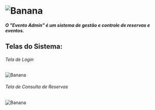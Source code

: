 # ![Banana](https://github.com/S6NXGOD/pastasmarkdown/blob/master/cabecalho.png?raw=true)

##### O "Evento Admin" é um sistema de gestão e controle de reservas e eventos.
##


## Telas do Sistema:

###### Tela de Login
![Banana](https://github.com/S6NXGOD/pastasmarkdown/blob/master/Tela%20de%20Login.png?raw=true)

###### Tela de Consulta de Reservas
![Banana](https://github.com/S6NXGOD/pastasmarkdown/blob/master/Consulta%20de%20Reserva.png?raw=true)


